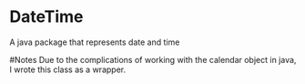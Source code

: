 # DateTime
A java package that represents date and time

#Notes
Due to the complications of working with the calendar object in java, I wrote this class as a wrapper.
